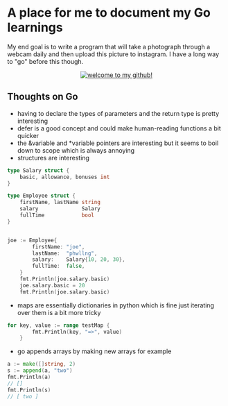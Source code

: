 # A place for me to document my Go learnings
<p>My end goal is to write a program that will take a photograph through a webcam daily and then upload this picture to instagram. I have a long way to "go" before this though.</p>

<div align="center">
<a href="https://github.com/egonelbre/gophers" rel="some text">
	<img style="size: 30%;" src="https://raw.githubusercontent.com/egonelbre/gophers/master/.thumb/animation/gopher-dance-long-3x.gif" alt="welcome to my github!">
	</a>
</div>

## Thoughts on Go

* having to declare the types of parameters and the return type is pretty interesting
* defer is a good concept and could make human-reading functions a bit quicker
* the &variable and *variable pointers are interesting but it seems to boil down to scope which is always annoying
* structures are interesting

```go
type Salary struct {
	basic, allowance, bonuses int
}

type Employee struct {
	firstName, lastName string
	salary              Salary
	fullTime            bool
}


joe := Employee{
		firstName: "joe",
		lastName:  "phwllng",
		salary:    Salary{10, 20, 30},
		fullTime:  false,
	}
	fmt.Println(joe.salary.basic)
	joe.salary.basic = 20
	fmt.Println(joe.salary.basic)

```
* maps are essentially dictionaries in python which is fine just iterating over them is a bit more tricky

```go
for key, value := range testMap {
		fmt.Println(key, "=>", value)
	}
```

* go appends arrays by making new arrays for example

```go
a := make([]string, 2)
s := append(a, "two")
fmt.Println(a)
// []
fmt.Println(s)
// [ two ]
```